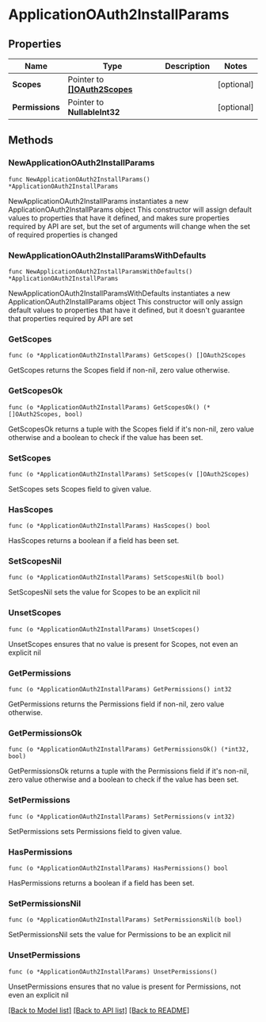 # ApplicationOAuth2InstallParams

## Properties

Name | Type | Description | Notes
------------ | ------------- | ------------- | -------------
**Scopes** | Pointer to [**[]OAuth2Scopes**](OAuth2Scopes.md) |  | [optional] 
**Permissions** | Pointer to **NullableInt32** |  | [optional] 

## Methods

### NewApplicationOAuth2InstallParams

`func NewApplicationOAuth2InstallParams() *ApplicationOAuth2InstallParams`

NewApplicationOAuth2InstallParams instantiates a new ApplicationOAuth2InstallParams object
This constructor will assign default values to properties that have it defined,
and makes sure properties required by API are set, but the set of arguments
will change when the set of required properties is changed

### NewApplicationOAuth2InstallParamsWithDefaults

`func NewApplicationOAuth2InstallParamsWithDefaults() *ApplicationOAuth2InstallParams`

NewApplicationOAuth2InstallParamsWithDefaults instantiates a new ApplicationOAuth2InstallParams object
This constructor will only assign default values to properties that have it defined,
but it doesn't guarantee that properties required by API are set

### GetScopes

`func (o *ApplicationOAuth2InstallParams) GetScopes() []OAuth2Scopes`

GetScopes returns the Scopes field if non-nil, zero value otherwise.

### GetScopesOk

`func (o *ApplicationOAuth2InstallParams) GetScopesOk() (*[]OAuth2Scopes, bool)`

GetScopesOk returns a tuple with the Scopes field if it's non-nil, zero value otherwise
and a boolean to check if the value has been set.

### SetScopes

`func (o *ApplicationOAuth2InstallParams) SetScopes(v []OAuth2Scopes)`

SetScopes sets Scopes field to given value.

### HasScopes

`func (o *ApplicationOAuth2InstallParams) HasScopes() bool`

HasScopes returns a boolean if a field has been set.

### SetScopesNil

`func (o *ApplicationOAuth2InstallParams) SetScopesNil(b bool)`

 SetScopesNil sets the value for Scopes to be an explicit nil

### UnsetScopes
`func (o *ApplicationOAuth2InstallParams) UnsetScopes()`

UnsetScopes ensures that no value is present for Scopes, not even an explicit nil
### GetPermissions

`func (o *ApplicationOAuth2InstallParams) GetPermissions() int32`

GetPermissions returns the Permissions field if non-nil, zero value otherwise.

### GetPermissionsOk

`func (o *ApplicationOAuth2InstallParams) GetPermissionsOk() (*int32, bool)`

GetPermissionsOk returns a tuple with the Permissions field if it's non-nil, zero value otherwise
and a boolean to check if the value has been set.

### SetPermissions

`func (o *ApplicationOAuth2InstallParams) SetPermissions(v int32)`

SetPermissions sets Permissions field to given value.

### HasPermissions

`func (o *ApplicationOAuth2InstallParams) HasPermissions() bool`

HasPermissions returns a boolean if a field has been set.

### SetPermissionsNil

`func (o *ApplicationOAuth2InstallParams) SetPermissionsNil(b bool)`

 SetPermissionsNil sets the value for Permissions to be an explicit nil

### UnsetPermissions
`func (o *ApplicationOAuth2InstallParams) UnsetPermissions()`

UnsetPermissions ensures that no value is present for Permissions, not even an explicit nil

[[Back to Model list]](../README.md#documentation-for-models) [[Back to API list]](../README.md#documentation-for-api-endpoints) [[Back to README]](../README.md)


